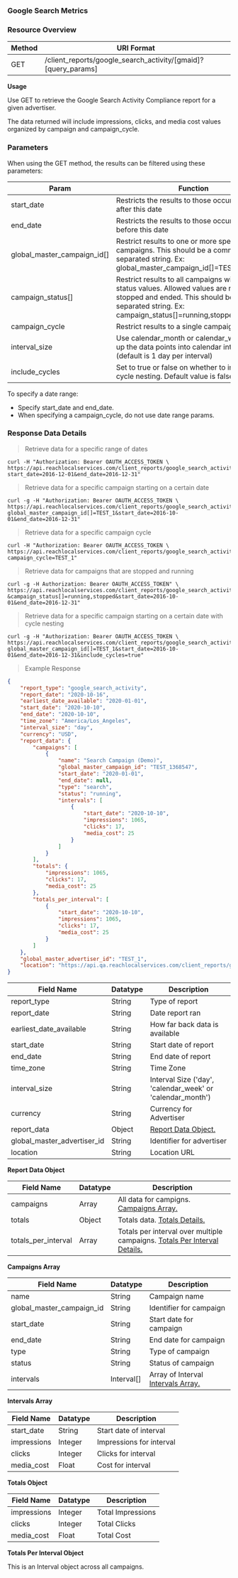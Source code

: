### **Google Search Metrics**

### Resource&nbsp;Overview

|Method|URI Format|
|---|---|
|GET|/client_reports/google_search_activity/[gmaid]?[query_params]|

**Usage**

Use GET to retrieve the Google Search Activity Compliance report for a given advertiser.

The data returned will include impressions, clicks, and media cost values organized by campaign and campaign_cycle.

### Parameters&nbsp;

When using the GET method, the results can be filtered using these parameters:

|Param|Function|
|---|---|
|start_date|Restricts the results to those occurring on or after this date|
|end_date|Restricts the results to those occurring on or before this date|
|global_master_campaign_id[]|Restrict results to one or more specific campaigns. This should be a comma separated string. Ex: global_master_campaign_id[]=TEST_1,TEST_2|
|campaign_status[]|Restrict results to all campaigns with given status values.  Allowed values are running, stopped and ended. This should be a comma separated string. Ex: campaign_status[]=running,stopped|
|campaign_cycle|Restrict results to a single campaign cycle|
|interval_size|Use calendar_month or calendar_week to roll up the data points into calendar intervals (default is 1 day per interval)|
|include_cycles|Set to true or false on whether to include cycle nesting.  Default value is false|

To specify a date range:

   - Specify start_date and end_date.
   - When specifying a campaign_cycle, do not use date range params.

### Response&nbsp;Data Details

> Retrieve data for a specific range of dates

```
curl -H "Authorization: Bearer OAUTH_ACCESS_TOKEN \
https://api.reachlocalservices.com/client_reports/google_search_activity/TEST_1?start_date=2016-12-01&end_date=2016-12-31"
```

> Retrieve data for a specific campaign starting on a certain date

```
curl -g -H "Authorization: Bearer OAUTH_ACCESS_TOKEN \
https://api.reachlocalservices.com/client_reports/google_search_activity/TEST_1?global_master_campaign_id[]=TEST_1&start_date=2016-10-01&end_date=2016-12-31"
```

> Retrieve data for a specific campaign cycle

```
curl -H "Authorization: Bearer OAUTH_ACCESS_TOKEN \
https://api.reachlocalservices.com/client_reports/google_search_activity/TEST_1?campaign_cycle=TEST_1"
```

> Retrieve data for campaigns that are stopped and running

```
curl -g -H Authorization: Bearer OAUTH_ACCESS_TOKEN" \
https://api.reachlocalservices.com/client_reports/google_search_activity/TEST_1?&campaign_status[]=running,stopped&start_date=2016-10-01&end_date=2016-12-31"
```

> Retrieve data for a specific campaign starting on a certain date with cycle nesting

```
curl -g -H "Authorization: Bearer OAUTH_ACCESS_TOKEN \
https://api.reachlocalservices.com/client_reports/google_search_activity/TEST_1?global_master_campaign_id[]=TEST_1&start_date=2016-10-01&end_date=2016-12-31&include_cycles=true"
```

> Example Response

```json
{
    "report_type": "google_search_activity",
    "report_date": "2020-10-16",
    "earliest_date_available": "2020-01-01",
    "start_date": "2020-10-10",
    "end_date": "2020-10-10",
    "time_zone": "America/Los_Angeles",
    "interval_size": "day",
    "currency": "USD",
    "report_data": {
        "campaigns": [
            {
                "name": "Search Campaign (Demo)",
                "global_master_campaign_id": "TEST_1368547",
                "start_date": "2020-01-01",
                "end_date": null,
                "type": "search",
                "status": "running",
                "intervals": [
                    {
                        "start_date": "2020-10-10",
                        "impressions": 1065,
                        "clicks": 17,
                        "media_cost": 25
                    }
                ]
            }
        ],
        "totals": {
            "impressions": 1065,
            "clicks": 17,
            "media_cost": 25
        },
        "totals_per_interval": [
            {
                "start_date": "2020-10-10",
                "impressions": 1065,
                "clicks": 17,
                "media_cost": 25
            }
        ]
    },
    "global_master_advertiser_id": "TEST_1",
    "location": "https://api.qa.reachlocalservices.com/client_reports/google_search_activity/TEST_1?end_date=2020-10-10&start_date=2020-10-10"
}

```

|Field Name|Datatype|Description|
|---|---|---|
|report_type|String|Type of report|
|report_date|String|Date report ran|
|earliest_date_available|String|How far back data is available|
|start_date|String|Start date of report|
|end_date|String|End date of report|
|time_zone|String|Time Zone|
|interval_size|String|Interval Size ('day', 'calendar_week' or 'calendar_month')|
|currency|String|Currency for Advertiser|
|report_data|Object|[Report Data Object.](#googlesearchreportdata)|
|global_master_advertiser_id|String|Identifier for advertiser|
|location|String|Location URL|
<a name="googlesearchreportdata"></a>

**Report Data Object**

|Field Name|Datatype|Description|
|---|---|---|
|campaigns|Array|All data for campigns. [Campaigns Array.](#googlesearchcampaigns)|
|totals|Object|Totals data. [Totals Details.](#googlesearchtotals)|
|totals_per_interval|Array|Totals per interval over multiple campaigns. [Totals Per Interval Details.](#googlesearchtotalsperinterval)|

<a name="googlesearchcampaigns"></a>
**Campaigns Array**

|Field Name|Datatype|Description|
|---|---|---|
|name|String|Campaign name|
|global_master_campaign_id|String|Identifier for campaign|
|start_date|String|Start date for campaign|
|end_date|String|End date for campaign|
|type|String|Type of campaign|
|status|String|Status of campaign|
|intervals|Interval[]|Array of Interval [Intervals Array.](#googlesearchintervals)|

<a name="googlesearchintervals"></a>
**Intervals Array**

|Field Name|Datatype|Description|
|---|---|---|
|start_date|String|Start date of interval|
|impressions|Integer|Impressions for interval|
|clicks|Integer|Clicks for interval|
|media_cost|Float|Cost for interval|

<a name="googlesearchtotals"></a>
**Totals Object**

|Field Name|Datatype|Description|
|---|---|---|
|impressions|Integer|Total Impressions|
|clicks|Integer|Total Clicks|
|media_cost|Float|Total Cost|

<a name="googlesearchtotalsperinterval"></a>
**Totals Per Interval Object**

This is an Interval object across all campaigns.

